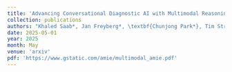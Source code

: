 ```yaml
---
title: 'Advancing Conversational Diagnostic AI with Multimodal Reasoning'
collection: publications
authors: "Khaled Saab*, Jan Freyberg*, \textbf{Chunjong Park*}, Tim Strother, Yong Cheng, Wei-Hung Weng, David G.T. Barrett, David Stutz, Nenad Tomasev, Anil Palepu, Valentin Liévin, Yash Sharma, Abdullah Ahmed, Elahe Vedadi, Kimberly Kanada, Cian Hughes, Yun Liu, Geoff Brown, Yang Gao, Sean Li, S. Sara Mahdavi, James Manyika, Katherine Chou, Yossi Matias, Avinatan Hassidim, Dale R. Webster, Pushmeet Kohli, S.M. Ali Eslami, Joëlle Barral, Adam Rodman, Vivek Natarajan, Mike Schaekermann, Tao Tu, Alan Karthikesalingam†, and Ryutaro Tanno†"
date: 2025-05-01
year: 2025
month: May 
venue: 'arxiv'
pdf: 'https://www.gstatic.com/amie/multimodal_amie.pdf'
---
```

